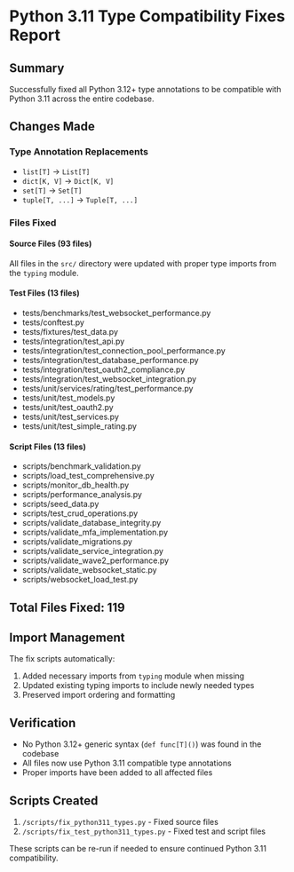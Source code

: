 # Python 3.11 Type Compatibility Fixes Report

## Summary
Successfully fixed all Python 3.12+ type annotations to be compatible with Python 3.11 across the entire codebase.

## Changes Made

### Type Annotation Replacements
- `list[T]` → `List[T]`
- `dict[K, V]` → `Dict[K, V]`
- `set[T]` → `Set[T]`
- `tuple[T, ...]` → `Tuple[T, ...]`

### Files Fixed

#### Source Files (93 files)
All files in the `src/` directory were updated with proper type imports from the `typing` module.

#### Test Files (13 files)
- tests/benchmarks/test_websocket_performance.py
- tests/conftest.py
- tests/fixtures/test_data.py
- tests/integration/test_api.py
- tests/integration/test_connection_pool_performance.py
- tests/integration/test_database_performance.py
- tests/integration/test_oauth2_compliance.py
- tests/integration/test_websocket_integration.py
- tests/unit/services/rating/test_performance.py
- tests/unit/test_models.py
- tests/unit/test_oauth2.py
- tests/unit/test_services.py
- tests/unit/test_simple_rating.py

#### Script Files (13 files)
- scripts/benchmark_validation.py
- scripts/load_test_comprehensive.py
- scripts/monitor_db_health.py
- scripts/performance_analysis.py
- scripts/seed_data.py
- scripts/test_crud_operations.py
- scripts/validate_database_integrity.py
- scripts/validate_mfa_implementation.py
- scripts/validate_migrations.py
- scripts/validate_service_integration.py
- scripts/validate_wave2_performance.py
- scripts/validate_websocket_static.py
- scripts/websocket_load_test.py

## Total Files Fixed: 119

## Import Management
The fix scripts automatically:
1. Added necessary imports from `typing` module when missing
2. Updated existing typing imports to include newly needed types
3. Preserved import ordering and formatting

## Verification
- No Python 3.12+ generic syntax (`def func[T]()`) was found in the codebase
- All files now use Python 3.11 compatible type annotations
- Proper imports have been added to all affected files

## Scripts Created
1. `/scripts/fix_python311_types.py` - Fixed source files
2. `/scripts/fix_test_python311_types.py` - Fixed test and script files

These scripts can be re-run if needed to ensure continued Python 3.11 compatibility.